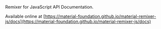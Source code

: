 Remixer for JavaScript API Documentation.

Available online at [https://material-foundation.github.io/material-remixer-js/docs](https://material-foundation.github.io/material-remixer-js/docs)

